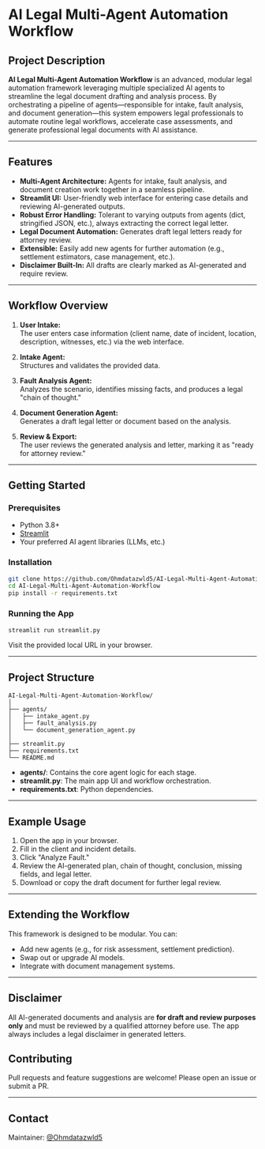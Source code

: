 # AI Legal Multi-Agent Automation Workflow

## Project Description

**AI Legal Multi-Agent Automation Workflow** is an advanced, modular legal automation framework leveraging multiple specialized AI agents to streamline the legal document drafting and analysis process. By orchestrating a pipeline of agents—responsible for intake, fault analysis, and document generation—this system empowers legal professionals to automate routine legal workflows, accelerate case assessments, and generate professional legal documents with AI assistance.

---

## Features

- **Multi-Agent Architecture:** Agents for intake, fault analysis, and document creation work together in a seamless pipeline.
- **Streamlit UI:** User-friendly web interface for entering case details and reviewing AI-generated outputs.
- **Robust Error Handling:** Tolerant to varying outputs from agents (dict, stringified JSON, etc.), always extracting the correct legal letter.
- **Legal Document Automation:** Generates draft legal letters ready for attorney review.
- **Extensible:** Easily add new agents for further automation (e.g., settlement estimators, case management, etc.).
- **Disclaimer Built-In:** All drafts are clearly marked as AI-generated and require review.

---

## Workflow Overview

1. **User Intake:**  
   The user enters case information (client name, date of incident, location, description, witnesses, etc.) via the web interface.

2. **Intake Agent:**  
   Structures and validates the provided data.

3. **Fault Analysis Agent:**  
   Analyzes the scenario, identifies missing facts, and produces a legal "chain of thought."

4. **Document Generation Agent:**  
   Generates a draft legal letter or document based on the analysis.

5. **Review & Export:**  
   The user reviews the generated analysis and letter, marking it as "ready for attorney review."

---

## Getting Started

### Prerequisites

- Python 3.8+
- [Streamlit](https://streamlit.io/)
- Your preferred AI agent libraries (LLMs, etc.)

### Installation

```bash
git clone https://github.com/Ohmdatazwld5/AI-Legal-Multi-Agent-Automation-Workflow.git
cd AI-Legal-Multi-Agent-Automation-Workflow
pip install -r requirements.txt
```

### Running the App

```bash
streamlit run streamlit.py
```

Visit the provided local URL in your browser.

---

## Project Structure

```
AI-Legal-Multi-Agent-Automation-Workflow/
│
├── agents/
│   ├── intake_agent.py
│   ├── fault_analysis.py
│   └── document_generation_agent.py
│
├── streamlit.py
├── requirements.txt
└── README.md
```

- **agents/**: Contains the core agent logic for each stage.
- **streamlit.py**: The main app UI and workflow orchestration.
- **requirements.txt**: Python dependencies.

---

## Example Usage

1. Open the app in your browser.
2. Fill in the client and incident details.
3. Click "Analyze Fault."
4. Review the AI-generated plan, chain of thought, conclusion, missing fields, and legal letter.
5. Download or copy the draft document for further legal review.

---

## Extending the Workflow

This framework is designed to be modular. You can:

- Add new agents (e.g., for risk assessment, settlement prediction).
- Swap out or upgrade AI models.
- Integrate with document management systems.

---

## Disclaimer

All AI-generated documents and analysis are **for draft and review purposes only** and must be reviewed by a qualified attorney before use. The app always includes a legal disclaimer in generated letters.


## Contributing

Pull requests and feature suggestions are welcome! Please open an issue or submit a PR.

---

## Contact

Maintainer: [@Ohmdatazwld5](https://github.com/Ohmdatazwld5)
